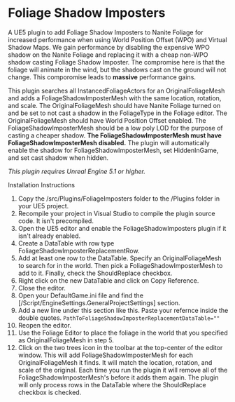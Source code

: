 # Foliage Shadow Imposters
A UE5 plugin to add Foliage Shadow Imposters to Nanite Foliage for increased performance when using World Position Offset (WPO) and Virtual Shadow Maps.  We gain performance by disabling the expensive WPO shadow on the Nanite Foliage and replacing it with a cheap non-WPO shadow casting Foliage Shadow Imposter.  The compromise here is that the foliage will animate in the wind, but the shadows cast on the ground will not change.  This comporomise leads to **massive** performance gains.

This plugin searches all InstancedFoliageActors for an OriginalFoliageMesh and adds a FoliageShadowImposterMesh with the same location, rotation, and scale.  The OriginalFoliageMesh should have Nanite Foliage turned on and be set to not cast a shadow in the FoliageType in the Foliage editor.  The OriginalFoliageMesh should have World Position Offset enabled.  The FoliageShadowImposterMesh should be a low poly LOD for the purpose of casting a cheaper shadow.  **The FoliageShadowImposterMesh must have FoliageShadowImposterMesh disabled.**  The plugin will automatically enable the shadow for FoliageShadowImposterMesh, set HiddenInGame, and set cast shadow when hidden.

*This plugin requires Unreal Engine 5.1 or higher.*

Installation Instructions

1. Copy the /src/Plugins/FoliageImposters folder to the /Plugins folder in your UE5 project.
2. Recompile your project in Visual Studio to compile the plugin source code.  It isn't precompiled.
3. Open the UE5 editor and enable the FoliageShadowImposters plugin if it isn't already enabled.
4. Create a DataTable with row type FoliageShadowImposterReplacementRow.
5. Add at least one row to the DataTable.  Specify an OriginalFoliageMesh to search for in the world.  Then pick a FoliageShadowImposterMesh to add to it.  Finally, check the ShouldReplace checkbox.
6. Right click on the new DataTable and click on Copy Reference.
7. Close the editor.
8. Open your DefaultGame.ini file and find the [/Script/EngineSettings.GeneralProjectSettings] section.
9. Add a new line under this section like this.  Paste your refernce inside the double quotes.
```PathToFoliageShadowImposterReplacementDataTable=""```
10. Reopen the editor.
11. Use the Foliage Editor to place the foliage in the world that you specified as OriginalFoliageMesh in step 5.
12. Click on the two trees icon in the toolbar at the top-center of the editor window.  This will add FoliageShadowImposterMesh for each OriginalFoliageMesh it finds.  It will match the location, rotation, and scale of the original.  Each time you run the plugin it will remove all of the FoliageShadowImposterMesh's before it adds them again.  The plugin will only process rows in the DataTable where the ShouldReplace checkbox is checked.
